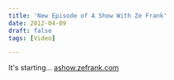 ```yaml
---
title: 'New Episode of A Show With Ze Frank'
date: 2012-04-09
draft: false
tags: [Video]

---
```


It's starting... [ashow.zefrank.com](http://ashow.zefrank.com)